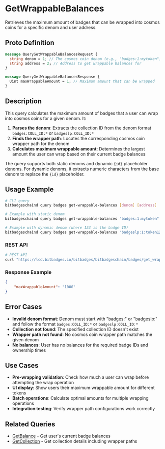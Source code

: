 # GetWrappableBalances

Retrieves the maximum amount of badges that can be wrapped into cosmos coins for a specific denom and user address.

## Proto Definition

```protobuf
message QueryGetWrappableBalancesRequest {
  string denom = 1; // The cosmos coin denom (e.g., "badges:1:mytoken")
  string address = 2; // Address to get wrappable balances for
}

message QueryGetWrappableBalancesResponse {
  Uint maxWrappableAmount = 1; // Maximum amount that can be wrapped
}
```

## Description

This query calculates the maximum amount of badges that a user can wrap into cosmos coins for a given denom. It:

1. **Parses the denom**: Extracts the collection ID from the denom format `badges:COLL_ID:*` or `badgeslp:COLL_ID:*`
2. **Finds the wrapper path**: Locates the corresponding cosmos coin wrapper path for the denom
3. **Calculates maximum wrappable amount**: Determines the largest amount the user can wrap based on their current badge balances

The query supports both static denoms and dynamic `{id}` placeholder denoms. For dynamic denoms, it extracts numeric characters from the base denom to replace the `{id}` placeholder.

## Usage Example

```bash
# CLI query
bitbadgeschaind query badges get-wrappable-balances [denom] [address]

# Example with static denom
bitbadgeschaind query badges get-wrappable-balances "badges:1:mytoken" "bb1..."

# Example with dynamic denom (where 123 is the badge ID)
bitbadgeschaind query badges get-wrappable-balances "badgeslp:1:token123" "bb1..."
```

### REST API

```bash
# REST API
curl "https://lcd.bitbadges.io/bitbadges/bitbadgeschain/badges/get_wrappable_balances?denom=badges:1:mytoken&address=bb1..."
```

### Response Example

```json
{
    "maxWrappableAmount": "1000"
}
```

## Error Cases

-   **Invalid denom format**: Denom must start with "badges:" or "badgeslp:" and follow the format `badges:COLL_ID:*` or `badgeslp:COLL_ID:*`
-   **Collection not found**: The specified collection ID doesn't exist
-   **Wrapper path not found**: No cosmos coin wrapper path matches the given denom
-   **No balances**: User has no balances for the required badge IDs and ownership times

## Use Cases

-   **Pre-wrapping validation**: Check how much a user can wrap before attempting the wrap operation
-   **UI display**: Show users their maximum wrappable amount for different tokens
-   **Batch operations**: Calculate optimal amounts for multiple wrapping operations
-   **Integration testing**: Verify wrapper path configurations work correctly

## Related Queries

-   [GetBalance](./get-balance.md) - Get user's current badge balances
-   [GetCollection](./get-collection.md) - Get collection details including wrapper paths
